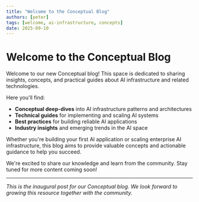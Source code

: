 ```yaml
---
title: "Welcome to the Conceptual Blog"
authors: [peter]
tags: [welcome, ai-infrastructure, concepts]
date: 2025-09-10
---
```


# Welcome to the Conceptual Blog

Welcome to our new Conceptual blog! This space is dedicated to sharing insights, concepts, and practical guides about AI infrastructure and related technologies.

Here you'll find:

- **Conceptual deep-dives** into AI infrastructure patterns and architectures
- **Technical guides** for implementing and scaling AI systems  
- **Best practices** for building reliable AI applications
- **Industry insights** and emerging trends in the AI space

Whether you're building your first AI application or scaling enterprise AI infrastructure, this blog aims to provide valuable concepts and actionable guidance to help you succeed.

We're excited to share our knowledge and learn from the community. Stay tuned for more content coming soon!

---

*This is the inaugural post for our Conceptual blog. We look forward to growing this resource together with the community.*